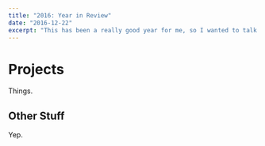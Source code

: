```yaml
---
title: "2016: Year in Review"
date: "2016-12-22"
excerpt: "This has been a really good year for me, so I wanted to talk about it."
---
```


Projects
========
Things.

Other Stuff
-----------
Yep.
